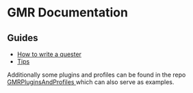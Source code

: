 # GMR Documentation

## Guides

* [How to write a quester](guides/quester.md)
* [Tips](guides/tips.md)

Additionally some plugins and profiles can be found in the repo [GMRPluginsAndProfiles
](https://github.com/AkiKonani/GMRPluginsAndProfiles) which can also serve as examples.
